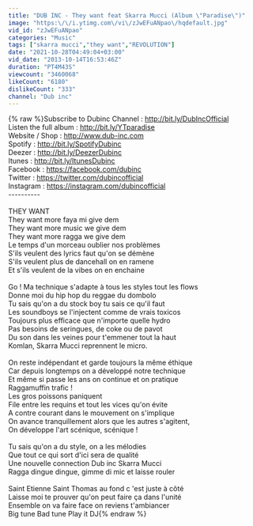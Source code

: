```yaml
---
title: "DUB INC - They want feat Skarra Mucci (Album \"Paradise\")"
image: "https:\/\/i.ytimg.com\/vi\/zJwEFuANpao\/hqdefault.jpg"
vid_id: "zJwEFuANpao"
categories: "Music"
tags: ["skarra mucci","they want","REVOLUTION"]
date: "2021-10-28T04:49:04+03:00"
vid_date: "2013-10-14T16:53:46Z"
duration: "PT4M43S"
viewcount: "3460068"
likeCount: "6180"
dislikeCount: "333"
channel: "Dub inc"
---
```

{% raw %}Subscribe to Dubinc Channel : <a rel="nofollow" target="blank" href="http://bit.ly/DubIncOfficial">http://bit.ly/DubIncOfficial</a><br />Listen the full album : <a rel="nofollow" target="blank" href="http://bit.ly/YTparadise">http://bit.ly/YTparadise</a><br />Website / Shop : <a rel="nofollow" target="blank" href="http://www.dub-inc.com">http://www.dub-inc.com</a><br />Spotify : <a rel="nofollow" target="blank" href="http://bit.ly/SpotifyDubinc">http://bit.ly/SpotifyDubinc</a><br />Deezer : <a rel="nofollow" target="blank" href="http://bit.ly/DeezerDubinc">http://bit.ly/DeezerDubinc</a><br />Itunes : <a rel="nofollow" target="blank" href="http://bit.ly/ItunesDubinc">http://bit.ly/ItunesDubinc</a><br />Facebook : <a rel="nofollow" target="blank" href="https://facebook.com/dubinc">https://facebook.com/dubinc</a><br />Twitter : <a rel="nofollow" target="blank" href="https://twitter.com/dubincofficial">https://twitter.com/dubincofficial</a><br />Instagram : <a rel="nofollow" target="blank" href="https://instagram.com/dubincofficial">https://instagram.com/dubincofficial</a><br />----------<br /><br />THEY WANT<br />They want more faya mi give dem<br />They want more music we give dem<br />They want more ragga we give dem <br />Le temps d'un morceau oublier nos problèmes<br />S'ils veulent des lyrics faut qu'on se démène<br />S'ils veulent plus de dancehall on en ramene<br />Et s'ils veulent de la vibes on en enchaine<br /><br />Go ! Ma technique s'adapte à tous les styles tout les flows<br />Donne moi du hip hop du reggae du dombolo<br />Tu sais qu'on a du stock boy tu sais ce qu'il faut<br />Les soundboys se l'injectent comme de vrais toxicos<br />Toujours plus efficace que n'importe quelle hydro<br />Pas besoins de seringues, de coke ou de pavot<br />Du son dans les veines pour t'emmener tout la haut<br />Komlan, Skarra Mucci reprennent le micro.<br /><br />On reste indépendant et garde toujours la même éthique<br />Car depuis longtemps on a développé notre technique<br />Et même si passe les ans on continue et on pratique<br />Raggamuffin trafic !<br />Les gros poissons paniquent<br />File entre les requins et tout les vices qu'on évite<br />A contre courant dans le mouvement on s'implique<br />On avance tranquillement alors que les autres s'agitent,<br />On développe l'art scénique, scénique !<br /><br />Tu sais qu'on a du style, on a les mélodies<br />Que tout ce qui sort d'ici sera de qualité<br />Une nouvelle connection Dub inc Skarra Mucci<br />Ragga dingue dingue, gimme di mic et laisse rouler<br /><br />Saint Etienne Saint Thomas au fond c 'est juste à côté<br />Laisse moi te prouver qu'on peut faire ça dans l'unité<br />Ensemble on va faire face on reviens t'ambiancer<br />Big tune Bad tune Play it DJ{% endraw %}
